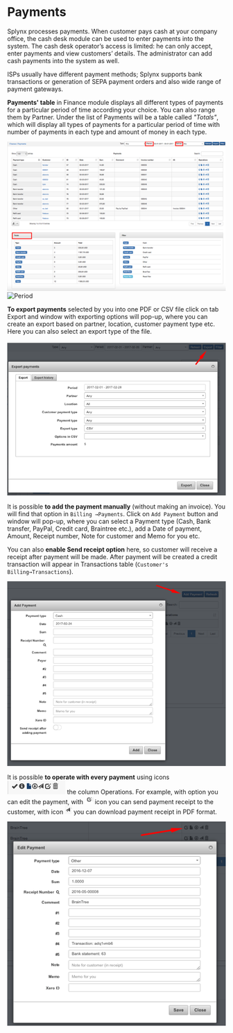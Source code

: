 Payments
==========


Splynx processes payments. When customer pays cash at your company office, the cash desk module can be used to enter payments into the system. The cash desk operator’s access is limited: he can only accept, enter payments and view customers’ details. The administrator can add cash payments into the system as well.

ISPs usually have different payment methods; Splynx supports bank transactions or generation of SEPA payment orders and also wide range of payment gateways.


**Payments' table** in Finance module displays all different types of payments for a particular period of time according your choice.
You can also range them by Partner. Under the list of Payments will be a table called *"Totals"*, which will display all types of payments for a particular period of time with number of payments in each type and amount of money in each type.

![Payments](payments.png)
![Period](period.png)


**To export payments** selected by you into one PDF or CSV file click on tab Export and window with exporting options will pop-up, where you can create an export based on partner, location, customer payment type etc. Here you can also select an export type of the file.

![Export](export.png)


It is possible **to add the payment manually** (without making an invoice).
You will find that option in `Billing →Payments`. Click on `Add Payment` button and window will pop-up, where you can select a Payment type (Cash, Bank transfer, PayPal, Credit card, Braintree etc.), add a Date of payment, Amount, Receipt number, Note for customer and Memo for you etc.

You can also **enable Send receipt option** here, so customer will receive a receipt after payment will be made. After payment will be created  a credit transaction will appear in Transactions table (`Customer's Billing→Transactions`).

![Add](add.png)


It is possible **to operate with every payment** using icons ![icons](icons.png) the column Operations.
For example, with  option you can edit the payment, with ![Edit](edit_icon.png) icon  you can send payment receipt to the customer, with icon ![Send](send_icon.png) you can download payment receipt in PDF format.

![Edit](edit.png)
